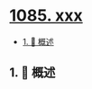 # [1085. xxx](https://github.com/Tdahuyou/TNotes.leetcode/tree/main/notes/1085.%20xxx)

<!-- region:toc -->

- [1. 📝 概述](#1--概述)

<!-- endregion:toc -->

## 1. 📝 概述
